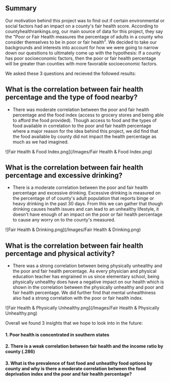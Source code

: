 ## Summary
Our motivation behind this project was to find out if certain environmental or social factors had an impact on a county's fair health score. According to countyhealthrankings.org, our main source of data for this project, they say the "Poor or Fair Health measures the percentage of adults in a county who consider themselves to be in poor or fair health". We decided to take our backgrounds and interests into account for how we were going to narrow down our quesitions to ultimately come up with the hypothesis: If a county has poor socioeconomic factors, then the poor or fair health percentage will be greater than counties with more favorable socioeconomic factors.

We asked these 3 questions and recieved the followed results:


## What is the correlation between fair health percentage and the type of food nearby?
  - There was moderate correlation between the poor and fair health percentage and the food index (access to grocery stores and being able to afford the food provided). Though access to food and the types of food available in correlation to the poor and fair health percentage where a major reason for the idea behind this project, we did find that the food available by county did not impact the health percentage as much as we had imagined. 
  
 ![Fair Health & Food Index.png](/Images/Fair Health & Food Index.png)
 
## What is the correlation between fair health percentage and excessive drinking?
  - There is a moderate correlation between the poor and fair health percentage and excessive drinking. Excessive drinking is measured on the percentage of of county's adult population that reports binge or heavy drinking in the past 30 days. From this we can gather that though drinking causes health issues and can lead to an unhealthy lifestyle, it doesn't have enough of an impact on the poor or fair health percentage to cause any worry on to the county's measured. 
  
  ![Fair Health & Drinking.png](/Images/Fair Health & Drinking.png)
 
## What is the correlation between fair health percentage and physical activity?
  - There was a strong correlation between being physically unhealthy and the poor and fair health percentage. As every physician and physical education teacher has engrained in us since elementary school, being physically unhealthy does have a negative impact on our health which is shown in the correlation between the physically unhealthy and poor and fair health percentage. We did further find that mental unhealthiness also had a strong correlation with the poor or fair health index.

![Fair Health & Physically Unhealthy.png](/Images/Fair Health & Physically Unhealthy.png)


Overall we found 3 insights that we hope to look into in the future:

#### 1. Poor health is concentrated in southern states 
#### 2. There is a weak correlation between fair health and the income ratio by county (.286)
#### 3. What is the prevalence of fast food and unheatlhy food options by county and why is there a moderate correlation between the food deprivation index and the poor and fair health percentage?
